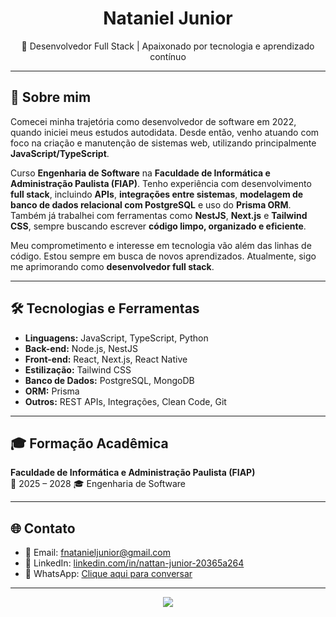 <h1 align="center">Nataniel Junior</h1>
<p align="center">🚀 Desenvolvedor Full Stack | Apaixonado por tecnologia e aprendizado contínuo</p>

---

## 🧠 Sobre mim

Comecei minha trajetória como desenvolvedor de software em 2022, quando iniciei meus estudos autodidata. Desde então, venho atuando com foco na criação e manutenção de sistemas web, utilizando principalmente **JavaScript/TypeScript**.

Curso **Engenharia de Software** na **Faculdade de Informática e Administração Paulista (FIAP)**. Tenho experiência com desenvolvimento **full stack**, incluindo **APIs**, **integrações entre sistemas**, **modelagem de banco de dados relacional com PostgreSQL** e uso do **Prisma ORM**. Também já trabalhei com ferramentas como **NestJS**, **Next.js** e **Tailwind CSS**, sempre buscando escrever **código limpo, organizado e eficiente**.

Meu comprometimento e interesse em tecnologia vão além das linhas de código. Estou sempre em busca de novos aprendizados. Atualmente, sigo me aprimorando como **desenvolvedor full stack**.

---

## 🛠️ Tecnologias e Ferramentas

- **Linguagens:** JavaScript, TypeScript, Python
- **Back-end:** Node.js, NestJS
- **Front-end:** React, Next.js, React Native
- **Estilização:** Tailwind CSS
- **Banco de Dados:** PostgreSQL, MongoDB
- **ORM:** Prisma
- **Outros:** REST APIs, Integrações, Clean Code, Git

---


## 🎓 Formação Acadêmica

**Faculdade de Informática e Administração Paulista (FIAP)**  
📅 2025 – 2028
🎓 Engenharia de Software

---

## 🌐 Contato

- 📧 Email: fnatanieljunior@gmail.com  
- 💼 LinkedIn: [linkedin.com/in/nattan-junior-20365a264](http://www.linkedin.com/in/nattan-junior-20365a264)  
- 📱 WhatsApp: [Clique aqui para conversar](https://wa.me/5582996506043)

---

<p align="center">
  <img src="https://skillicons.dev/icons?i=js,ts,nodejs,nestjs,express,fastify,redis,bull,postgres,prisma,mongodb," />
</p>

